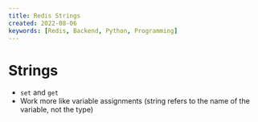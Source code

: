 ```yaml
---
title: Redis Strings
created: 2022-08-06
keywords: [Redis, Backend, Python, Programming]
---
```


# Strings

- `set` and `get`
- Work more like variable assignments (string refers to the name of the variable, not the type)
